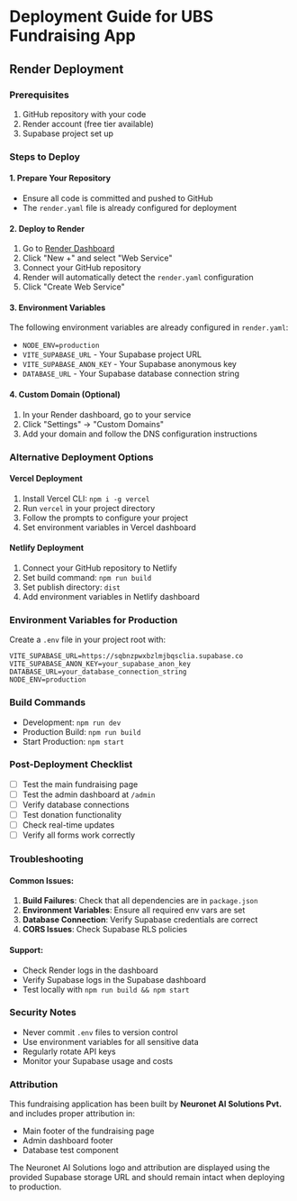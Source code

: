 # Deployment Guide for UBS Fundraising App

## Render Deployment

### Prerequisites
1. GitHub repository with your code
2. Render account (free tier available)
3. Supabase project set up

### Steps to Deploy

#### 1. Prepare Your Repository
- Ensure all code is committed and pushed to GitHub
- The `render.yaml` file is already configured for deployment

#### 2. Deploy to Render
1. Go to [Render Dashboard](https://dashboard.render.com)
2. Click "New +" and select "Web Service"
3. Connect your GitHub repository
4. Render will automatically detect the `render.yaml` configuration
5. Click "Create Web Service"

#### 3. Environment Variables
The following environment variables are already configured in `render.yaml`:
- `NODE_ENV=production`
- `VITE_SUPABASE_URL` - Your Supabase project URL
- `VITE_SUPABASE_ANON_KEY` - Your Supabase anonymous key
- `DATABASE_URL` - Your Supabase database connection string

#### 4. Custom Domain (Optional)
1. In your Render dashboard, go to your service
2. Click "Settings" → "Custom Domains"
3. Add your domain and follow the DNS configuration instructions

### Alternative Deployment Options

#### Vercel Deployment
1. Install Vercel CLI: `npm i -g vercel`
2. Run `vercel` in your project directory
3. Follow the prompts to configure your project
4. Set environment variables in Vercel dashboard

#### Netlify Deployment
1. Connect your GitHub repository to Netlify
2. Set build command: `npm run build`
3. Set publish directory: `dist`
4. Add environment variables in Netlify dashboard

### Environment Variables for Production

Create a `.env` file in your project root with:
```
VITE_SUPABASE_URL=https://sqbnzpwxbzlmjbqsclia.supabase.co
VITE_SUPABASE_ANON_KEY=your_supabase_anon_key
DATABASE_URL=your_database_connection_string
NODE_ENV=production
```

### Build Commands
- Development: `npm run dev`
- Production Build: `npm run build`
- Start Production: `npm start`

### Post-Deployment Checklist
- [ ] Test the main fundraising page
- [ ] Test the admin dashboard at `/admin`
- [ ] Verify database connections
- [ ] Test donation functionality
- [ ] Check real-time updates
- [ ] Verify all forms work correctly

### Troubleshooting

#### Common Issues:
1. **Build Failures**: Check that all dependencies are in `package.json`
2. **Environment Variables**: Ensure all required env vars are set
3. **Database Connection**: Verify Supabase credentials are correct
4. **CORS Issues**: Check Supabase RLS policies

#### Support:
- Check Render logs in the dashboard
- Verify Supabase logs in the Supabase dashboard
- Test locally with `npm run build && npm start`

### Security Notes
- Never commit `.env` files to version control
- Use environment variables for all sensitive data
- Regularly rotate API keys
- Monitor your Supabase usage and costs

### Attribution
This fundraising application has been built by **Neuronet AI Solutions Pvt.** and includes proper attribution in:
- Main footer of the fundraising page
- Admin dashboard footer
- Database test component

The Neuronet AI Solutions logo and attribution are displayed using the provided Supabase storage URL and should remain intact when deploying to production.
